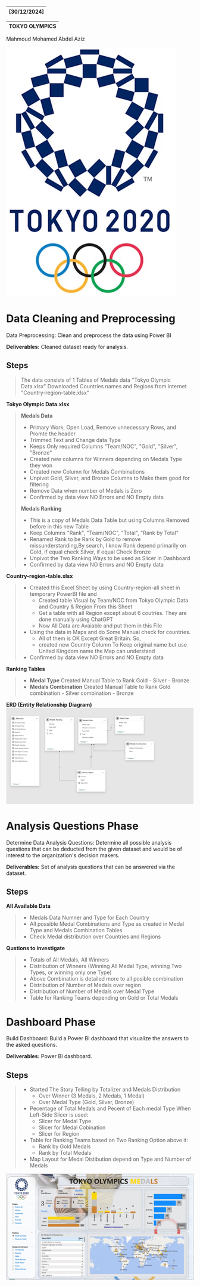 | \[30/12/2024\] |
|----------------|

| TOKYO OLYMPICS |
|--------------------------------|

 Mahmoud Mohamed Abdel Aziz

 ![](media/4.jpg)

# Data Cleaning and Preprocessing

Data Preprocessing: Clean and preprocess the data using Power BI

**Deliverables:** Cleaned dataset ready for analysis.

## **Steps** 

> The data consists of 1 Tables of Medals data "Tokyo Olympic Data.xlsx"
> Downloaded Countries names and Regions from internet "Country-region-table.xlsx"

**Tokyo Olympic Data.xlsx**
> **Medals Data**
> * Primary Work, Open Load, Remove unnecessary Rows, and Promte the header
> * Trimmed Text and Change data Type
> * Keeps Only required Columns "Team/NOC", "Gold", "Silver", "Bronze"
> * Created new columns for Winners depending on Medals Type they won
> * Created new Column for Medals Combinations
> * Unpivot Gold, Silver, and Bronze Columns to Make them good for filtering
> * Remove Data when number of Medals is Zero
> * Confirmed by data view NO Errors and NO Empty data
>
> **Medals Ranking**
> * This is a copy of Medals Data Table but using Columns Removed before in this new Table
> * Keep Columns "Rank", "Team/NOC", "Total", "Rank by Total"
> * Renamed Rank to be Rank by Gold to remove missunderstanding,By search, I know Rank depend primarily on Gold, if equal check Silver, if equal Check Bronze
> * Unpivot the Two Ranking Ways to be used as Slicer in Dashboard
> * Confirmed by data view NO Errors and NO Empty data

**Country-region-table.xlsx**

> * Created this Excel Sheet by using Country-region-all sheet in temporary PowerBI file and
>     * Created table Visual by Team/NOC from Tokyo Olympic Data and Country & Region From this Sheet
>     * Get a table with all Region except about 6 coutries. They are done manually using ChatGPT
>     * Now All Data are Avaiable and put them in this File
> *  Using the data in Maps and do Some Manual check for countries.
>     * All of them is OK Except Great Britain. So,
>     * created new Country Column To Keep original name but use United Kingdom name the Map can understand
> *  Confirmed by data view NO Errors and NO Empty data

**Ranking Tables**
> * **Medal Type** Created Manual Table to Rank Gold - Silver - Bronze
> *  **Medals Combination** Created Manual Table to Rank Gold combination - Silver combination - Bronze



**ERD (Entity Relationship Diagram)**
 ![](media/TokyoERD.jpg)

# Analysis Questions Phase

Determine Data Analysis Questions: Determine all possible analysis
questions that can be deducted from the given dataset and would be of
interest to the organization's decision makers.

**Deliverables:** Set of analysis questions that can be answered via the
dataset.

## **Steps** 

**All Available Data**

> * Medals Data Numner and Type for Each Country
> * All possible Medal Combinations and Type as created in Medal Type and Medals Combination Tables
> * Check Medal distribution over Countries and Regions


**Qustions to investigate**
> * Totals of All Medals, All Winners
> * Distribution of Winners (Winning All Medal Type, winning Two Types, or winning only one Type)
> * Above Combination is detailed more to all posible combination
> * Distribution of Number of Medals over region
> * Distribution of Number of Medals over Medal Type
> * Table for Ranking Teams depending on Gold or Total Medals


# Dashboard Phase

Build Dashboard: Build a Power BI dashboard that visualize the answers
to the asked questions.

**Deliverables:** Power BI dashboard.

## **Steps** 

> * Started The Story Telling by Totalizer and Medals Distribution
>   * Over Winner (3 Medals, 2 Medals, 1 Medal)
>   * Over Medal Type (Gold, Silver, Bronze)
> * Pecentage of Total Medals and Pecent of Each medal Type When Left-Side Slicer is used:
>   * Slicer for Medal Type
>   * Slicer for Medal Cobination
>   * Slicer for Region
> * Table for Ranking Teams based on Two Ranking Option above it:
>   * Rank by Gold Medals
>   * Rank by Total Medals
> * Map Layout for Medal Distibution depend on Type and Number of Medals


 ![](media/TOKYO-OLYMPICS.jpg)
 

